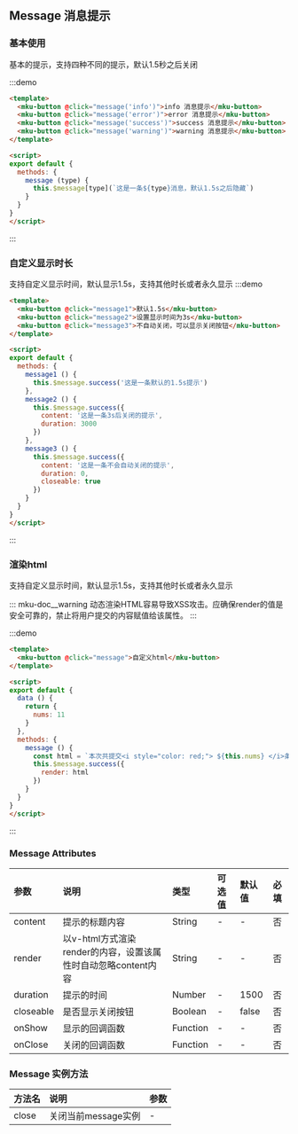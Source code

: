 ## Message 消息提示

### 基本使用
基本的提示，支持四种不同的提示，默认1.5秒之后关闭

:::demo
```html
<template>
  <mku-button @click="message('info')">info 消息提示</mku-button>
  <mku-button @click="message('error')">error 消息提示</mku-button>
  <mku-button @click="message('success')">success 消息提示</mku-button>
  <mku-button @click="message('warning')">warning 消息提示</mku-button>
</template>

<script>
export default {
  methods: {
    message (type) {
      this.$message[type](`这是一条${type}消息，默认1.5s之后隐藏`)
    }
  }
}
</script>
```
:::


### 自定义显示时长
支持自定义显示时间，默认显示1.5s，支持其他时长或者永久显示
:::demo
```html
<template>
  <mku-button @click="message1">默认1.5s</mku-button>
  <mku-button @click="message2">设置显示时间为3s</mku-button>
  <mku-button @click="message3">不自动关闭，可以显示关闭按钮</mku-button>
</template>

<script>
export default {
  methods: {
    message1 () {
      this.$message.success('这是一条默认的1.5s提示')
    },
    message2 () {
      this.$message.success({
        content: '这是一条3s后关闭的提示',
        duration: 3000
      })
    },
    message3 () {
      this.$message.success({
        content: '这是一条不会自动关闭的提示',
        duration: 0,
        closeable: true
      })
    }
  }
}
</script>
```
:::


### 渲染html
支持自定义显示时间，默认显示1.5s，支持其他时长或者永久显示

::: mku-doc__warning
动态渲染HTML容易导致XSS攻击。应确保render的值是安全可靠的，禁止将用户提交的内容赋值给该属性。
:::

:::demo
```html
<template>
  <mku-button @click="message">自定义html</mku-button>
</template>

<script>
export default {
  data () {
    return {
      nums: 11
    }
  },
  methods: {
    message () {
      const html = `本次共提交<i style="color: red;"> ${this.nums} </i>条数据`
      this.$message.success({
        render: html
      })
    }
  }
}
</script>
```
:::

### Message Attributes

| 参数      | 说明                                                          | 类型     | 可选值 | 默认值 | 必填 |
| :-------- | :------------------------------------------------------------ | :------- | :----- | :----- | :--- |
| content   | 提示的标题内容                                                | String   | -      | -      | 否   |
| render    | 以v-html方式渲染render的内容，设置该属性时自动忽略content内容 | String   | -      | -      | 否   |
| duration  | 提示的时间                                                    | Number   | -      | 1500   | 否   |
| closeable | 是否显示关闭按钮                                              | Boolean  | -      | false  | 否   |
| onShow    | 显示的回调函数                                                | Function | -      | -      | 否   |
| onClose   | 关闭的回调函数                                                | Function | -      | -      | 否   |

### Message 实例方法
| 方法名 | 说明                | 参数 |
| :----- | :------------------ | :--- |
| close  | 关闭当前message实例 | -    |
